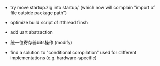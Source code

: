 - try move startup.zig into startup/ (which now will complain "import of file outside package path")
- optimize build script of rtthread finsh
- add uart abstraction

- 统一位寄存器bits操作 (modify)
- find a solution to "conditional compilation" used for different implementations (e.g. hardware-specific)